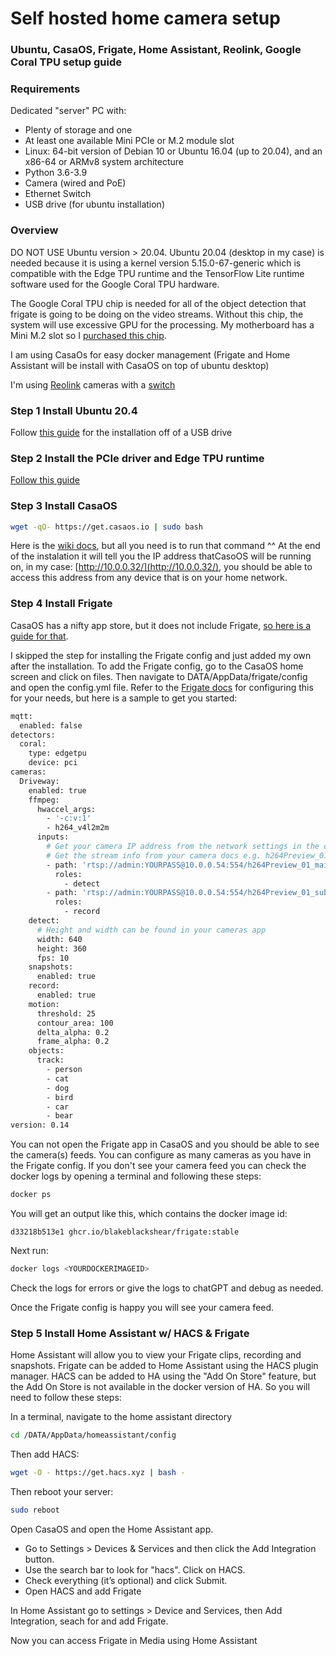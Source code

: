 # Self hosted home camera setup
### Ubuntu, CasaOS, Frigate, Home Assistant, Reolink, Google Coral TPU setup guide

### Requirements
Dedicated "server" PC with:
- Plenty of storage and one
- At least one available Mini PCIe or M.2 module slot
- Linux: 64-bit version of Debian 10 or Ubuntu 16.04 (up to 20.04), and an x86-64 or ARMv8 system architecture
- Python 3.6-3.9
- Camera (wired and PoE)
- Ethernet Switch
- USB drive (for ubuntu installation)


### Overview
DO NOT USE Ubuntu version > 20.04. Ubuntu 20.04 (desktop in my case) is needed because it is using a kernel version 5.15.0-67-generic which is compatible with the Edge TPU runtime and the TensorFlow Lite runtime software used for the Google Coral TPU hardware.

The Google Coral TPU chip is needed for all of the object detection that frigate is going to be doing on the video streams. Without this chip, the system will use excessive GPU for the processing. My motherboard has a Mini M.2 slot so I [purchased this chip](https://www.amazon.com/dp/B0CY2C6FV4?ref=ppx_yo2ov_dt_b_fed_asin_title).

I am using CasaOs for easy docker management (Frigate and Home Assistant will be install with CasaOS on top of ubuntu desktop)

I'm using [Reolink](https://www.amazon.com/gp/product/B09873G7X3/ref=ppx_yo_dt_b_search_asin_title?ie=UTF8&th=1) cameras with a [switch](https://www.amazon.com/gp/product/B076PRM2C5/ref=ppx_yo_dt_b_search_asin_title?ie=UTF8&th=1)

### Step 1 Install Ubuntu 20.4
Follow [this guide](https://ubuntu.com/tutorials/install-ubuntu-desktop#4-boot-from-usb-flash-drive) for the installation off of a USB drive

### Step 2 Install the PCIe driver and Edge TPU runtime
[Follow this guide](https://coral.ai/docs/m2/get-started/#1-connect-the-module)

### Step 3 Install CasaOS
```bash
wget -qO- https://get.casaos.io | sudo bash
```
Here is the [wiki docs](https://wiki.casaos.io/en/get-started), but all you need is to run that command ^^
At the end of the instalation it will tell you the IP address thatCasoOS will be running on, in my case: [http://10.0.0.32/](http://10.0.0.32/), you should be able to access this address from any device that is on your home network.

### Step 4 Install Frigate
CasaOS has a nifty app store, but it does not include Frigate, [so here is a guide for that](https://www.youtube.com/watch?v=y6YW1OvoDK4&t=204s).

I skipped the step for installing the Frigate config and just added my own after the installation. To add the Frigate config, go to the CasaOS home screen and click on files. Then navigate to DATA/AppData/frigate/config and open the config.yml file. Refer to the [Frigate docs](https://docs.frigate.video/) for configuring this for your needs, but here is a sample to get you started:

```bash
mqtt:
  enabled: false
detectors:
  coral:
    type: edgetpu
    device: pci
cameras:
  Driveway:
    enabled: true
    ffmpeg:
      hwaccel_args:
        - '-c:v:1'
        - h264_v4l2m2m
      inputs:
        # Get your camera IP address from the network settings in the camera app
        # Get the stream info from your camera docs e.g. h264Preview_01_main which is going to be different for every type of camera
        - path: 'rtsp://admin:YOURPASS@10.0.0.54:554/h264Preview_01_main' 
          roles:
            - detect
        - path: 'rtsp://admin:YOURPASS@10.0.0.54:554/h264Preview_01_sub'
          roles:
            - record
    detect:
      # Height and width can be found in your cameras app
      width: 640
      height: 360
      fps: 10
    snapshots:
      enabled: true
    record:
      enabled: true
    motion:
      threshold: 25
      contour_area: 100
      delta_alpha: 0.2
      frame_alpha: 0.2
    objects:
      track:
        - person
        - cat
        - dog
        - bird
        - car
        - bear
version: 0.14
```
You can not open the Frigate app in CasaOS and you should be able to see the camera(s) feeds. You can configure as many cameras as you have in the Frigate config.
If you don't see your camera feed you can check the docker logs by opening a terminal and following these steps:
``` bash
docker ps
```
You will get an output like this, which contains the docker image id:
``` ls
d33218b513e1 ghcr.io/blakeblackshear/frigate:stable
```

Next run:
``` bash
docker logs <YOURDOCKERIMAGEID>
```

Check the logs for errors or give the logs to chatGPT and debug as needed.

Once the Frigate config is happy you will see your camera feed.

### Step 5 Install Home Assistant w/ HACS & Frigate
Home Assistant will allow you to view your Frigate clips, recording and snapshots. Frigate can be added to Home Assistant using the HACS plugin manager. HACS can be added to HA using the "Add On Store" feature, but the Add On Store  is not available in the docker version of HA. So you will need to follow these steps:

In a terminal, navigate to the home assistant directory
```bash
cd /DATA/AppData/homeassistant/config
```
Then add HACS:
```bash
wget -O - https://get.hacs.xyz | bash -
```
Then reboot your server:
```bash
sudo reboot
```
Open CasaOS and open the Home Assistant app. 
- Go to Settings > Devices & Services and then click the Add Integration button.
- Use the search bar to look for "hacs". Click on HACS.
- Check everything (it’s optional) and click Submit.
- Open HACS and add Frigate

In Home Assistant go to settings > Device and Services, then Add Integration, seach for and add Frigate. 

Now you can access Frigate in Media using Home Assistant
